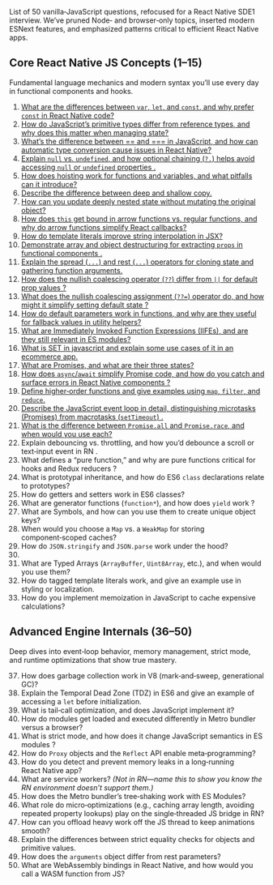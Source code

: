 List of 50 vanilla‑JavaScript questions, refocused for a React Native SDE1 interview. We’ve pruned Node‑ and browser‑only topics, inserted modern ESNext features, and emphasized patterns critical to efficient React Native apps.  

## Core React Native JS Concepts (1–15)  
Fundamental language mechanics and modern syntax you’ll use every day in functional components and hooks.  

1. [What are the differences between `var`, `let`, and `const`, and why prefer `const` in React Native code?](https://github.com/subraatakumar/React-Native-Interview-Questions/blob/main/answers/js/part1.md#1-var--let--const)
2. [How do JavaScript’s primitive types differ from reference types, and why does this matter when managing state?](https://github.com/subraatakumar/React-Native-Interview-Questions/blob/main/answers/js/primitive.md)  
3. [What’s the difference between == and === in JavaScript, and how can automatic type conversion cause issues in React Native?](https://github.com/subraatakumar/React-Native-Interview-Questions/blob/main/answers/js/type_conversion.md)  
4. [Explain `null` vs. `undefined`, and how optional chaining (`?.`) helps avoid accessing `null` or `undefined` properties .](https://github.com/subraatakumar/React-Native-Interview-Questions/blob/main/answers/js/part1.md#4-null-vs-undefined--optional-chaining)  
5. [How does hoisting work for functions and variables, and what pitfalls can it introduce?](https://github.com/subraatakumar/React-Native-Interview-Questions/blob/main/answers/js/hoisting.md)
6. [Describe the difference between deep and shallow copy.](https://github.com/subraatakumar/React-Native-Interview-Questions/blob/main/answers/js/deep_copy_shallow_copy.md)
7. [How can you update deeply nested state without mutating the original object?](https://github.com/subraatakumar/React-Native-Interview-Questions/blob/main/answers/js/deeply_nested_state.md)
8. [How does `this` get bound in arrow functions vs. regular functions, and why do arrow functions simplify React callbacks?](https://github.com/subraatakumar/React-Native-Interview-Questions/blob/main/answers/js/this_and_arrow_functions.md)
9. [How do template literals improve string interpolation in JSX?](https://github.com/subraatakumar/React-Native-Interview-Questions/blob/main/answers/js/template_literal.md)  
10. [Demonstrate array and object destructuring for extracting `props` in functional components .](https://github.com/subraatakumar/React-Native-Interview-Questions/blob/main/answers/js/destructuring.md)  
11. [Explain the spread (`...`) and rest (`...`) operators for cloning state and gathering function arguments.](https://github.com/subraatakumar/React-Native-Interview-Questions/tree/main/answers/js)  
12. [How does the nullish coalescing operator (`??`) differ from `||` for default prop values ?](https://github.com/subraatakumar/React-Native-Interview-Questions/blob/main/answers/js/nullish_coalescing_operator.md)
13. [What does the nullish coalescing assignment (`??=`) operator do, and how might it simplify setting default state ?](https://github.com/subraatakumar/React-Native-Interview-Questions/blob/main/answers/js/nullish_coealising_assignment.md) 
14. [How do default parameters work in functions, and why are they useful for fallback values in utility helpers?](https://github.com/subraatakumar/React-Native-Interview-Questions/blob/main/answers/js/default_parameter.md)  
15. [What are Immediately Invoked Function Expressions (IIFEs), and are they still relevant in ES modules? ](https://github.com/subraatakumar/React-Native-Interview-Questions/blob/main/answers/js/iife.md)
16. [What is SET in javascript and explain some use cases of it in an ecommerce app.](https://github.com/subraatakumar/React-Native-Interview-Questions/blob/main/answers/js/SET.md)
17. [What are Promises, and what are their three states?](https://github.com/subraatakumar/React-Native-Interview-Questions/blob/main/answers/js/promise.md)  
18. [How does `async`/`await` simplify Promise code, and how do you catch and surface errors in React Native components ?](https://github.com/subraatakumar/React-Native-Interview-Questions/blob/main/answers/js/async_await_react_native.md)   
19. [Define higher‑order functions and give examples using `map`, `filter`, and `reduce`.](https://github.com/subraatakumar/React-Native-Interview-Questions/blob/main/answers/js/higher_order_function.md)
20. [Describe the JavaScript event loop in detail, distinguishing microtasks (Promises) from macrotasks (`setTimeout`) .](https://github.com/subraatakumar/React-Native-Interview-Questions/blob/main/answers/js/event_loop.md)  
22. [What is the difference between `Promise.all` and `Promise.race`, and when would you use each?](https://github.com/subraatakumar/React-Native-Interview-Questions/blob/main/answers/js/promise_all_vs_race.md)  
23. Explain debouncing vs. throttling, and how you’d debounce a scroll or text‑input event in RN .  
24. What defines a “pure function,” and why are pure functions critical for hooks and Redux reducers ?  
26. What is prototypal inheritance, and how do ES6 `class` declarations relate to prototypes?  
27. How do getters and setters work in ES6 classes?  
28. What are generator functions (`function*`), and how does `yield` work ?  
29. What are Symbols, and how can you use them to create unique object keys?  
30. When would you choose a `Map` vs. a `WeakMap` for storing component‑scoped caches?  
31. How do `JSON.stringify` and `JSON.parse` work under the hood?  
32.   
33. What are Typed Arrays (`ArrayBuffer`, `Uint8Array`, etc.), and when would you use them?  
34. How do tagged template literals work, and give an example use in styling or localization.  
35. How do you implement memoization in JavaScript to cache expensive calculations?  

## Advanced Engine Internals (36–50)  
Deep dives into event‑loop behavior, memory management, strict mode, and runtime optimizations that show true mastery.  


37. How does garbage collection work in V8 (mark‑and‑sweep, generational GC)? 
38. Explain the Temporal Dead Zone (TDZ) in ES6 and give an example of accessing a `let` before initialization.  
39. What is tail‑call optimization, and does JavaScript implement it?  
40. How do modules get loaded and executed differently in Metro bundler versus a browser?  
41. What is strict mode, and how does it change JavaScript semantics in ES modules ?  
42. How do `Proxy` objects and the `Reflect` API enable meta‑programming?  
43. How do you detect and prevent memory leaks in a long‑running React Native app?  
44. What are service workers? *(Not in RN—name this to show you know the RN environment doesn’t support them.)*  
45. How does the Metro bundler’s tree‑shaking work with ES Modules?  
46. What role do micro‑optimizations (e.g., caching array length, avoiding repeated property lookups) play on the single‑threaded JS bridge in RN?  
47. How can you offload heavy work off the JS thread to keep animations smooth?  
48. Explain the differences between strict equality checks for objects and primitive values.  
49. How does the `arguments` object differ from rest parameters?  
50. What are WebAssembly bindings in React Native, and how would you call a WASM function from JS?  

